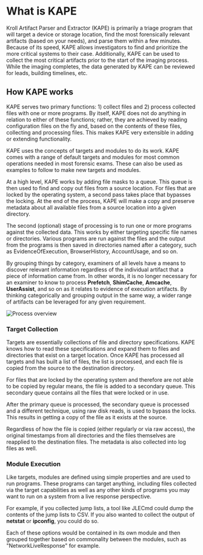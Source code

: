 # What is KAPE

Kroll Artifact Parser and Extractor (KAPE) is primarily a triage program that will target a device or storage location, find the most forensically relevant artifacts (based on your needs), and parse them within a few minutes. Because of its speed, KAPE allows investigators to find and prioritize the more critical systems to their case. Additionally, KAPE can be used to collect the most critical artifacts prior to the start of the imaging process. While the imaging completes, the data generated by KAPE can be reviewed for leads, building timelines, etc.

## How KAPE works
KAPE serves two primary functions: 1) collect files and 2) process collected files with one or more programs. By itself, KAPE does not do anything in relation to either of these functions; rather, they are achieved by reading configuration files on the fly and, based on the contents of these files, collecting and processing files. This makes KAPE very extensible in adding or extending functionality.

KAPE uses the concepts of targets and modules to do its work. KAPE comes with a range of default targets and modules for most common operations needed in most forensic exams. These can also be used as examples to follow to make new targets and modules.

At a high level, KAPE works by adding file masks to a queue. This queue is then used to find and copy out files from a source location. For files that are locked by the operating system, a second pass takes place that bypasses the locking. At the end of the process, KAPE will make a copy and preserve metadata about all available files from a source location into a given directory.

The second (optional) stage of processing is to run one or more programs against the collected data. This works by either targeting specific file names or directories. Various programs are run against the files and the output from the programs is then saved in directories named after a category, such as EvidenceOfExecution, BrowserHistory, AccountUsage, and so on.

By grouping things by category, examiners of all levels have a means to discover relevant information regardless of the individual artifact that a piece of information came from. In other words, it is no longer necessary for an examiner to know to process **Prefetch**, **ShimCache**, **Amcache**, **UserAssist**, and so on as it relates to evidence of execution artifacts. By thinking categorically and grouping output in the same way, a wider range of artifacts can be leveraged for any given requirement.

![Process overview](https://raw.githubusercontent.com/EricZimmerman/KapeDocs/master/Pictures/ProcessArrow.jpg)


### Target Collection
Targets are essentially collections of file and directory specifications. KAPE knows how to read these specifications and expand them to files and directories that exist on a target location. Once KAPE has processed all targets and has built a list of files, the list is processed, and each file is copied from the source to the destination directory.

For files that are locked by the operating system and therefore are not able to be copied by regular means, the file is added to a secondary queue. This secondary queue contains all the files that were locked or in use.

After the primary queue is processed, the secondary queue is processed and a different technique, using raw disk reads, is used to bypass the locks. This results in getting a copy of the file as it exists at the source.

Regardless of how the file is copied (either regularly or via raw access), the original timestamps from all directories and the files themselves are reapplied to the destination files. The metadata is also collected into log files as well.

### Module Execution
Like targets, modules are defined using simple properties and are used to run programs. These programs can target anything, including files collected via the target capabilities as well as any other kinds of programs you may want to run on a system from a live response perspective.

For example, if you collected jump lists, a tool like JLECmd could dump the contents of the jump lists to CSV. If you also wanted to collect the output of **netstat** or **ipconfig**, you could do so.

Each of these options would be contained in its own module and then grouped together based on commonality between the modules, such as "NetworkLiveResponse" for example.
